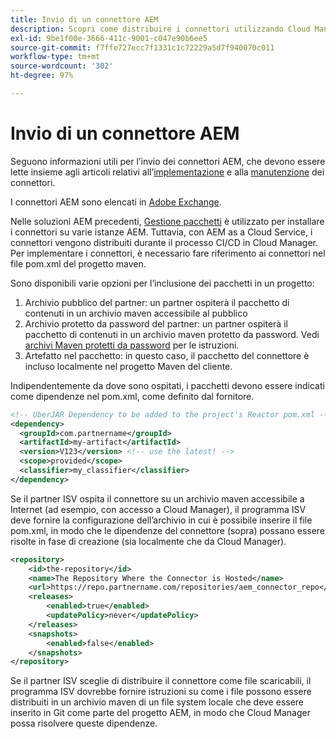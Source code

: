 ```yaml
---
title: Invio di un connettore AEM
description: Scopri come distribuire i connettori utilizzando Cloud Manager.
exl-id: 9be1f00e-3666-411c-9001-c047e90b6ee5
source-git-commit: f7ffe727ecc7f1331c1c72229a5d7f940070c011
workflow-type: tm+mt
source-wordcount: '302'
ht-degree: 97%

---
```


Invio di un connettore AEM
===========================

Seguono informazioni utili per l’invio dei connettori AEM, che devono essere lette insieme agli articoli relativi all’[implementazione](implement.md) e alla [manutenzione](maintain.md) dei connettori.

I connettori AEM sono elencati in [Adobe Exchange](https://partners.adobe.com/exchangeprogram/experiencecloud).

Nelle soluzioni AEM precedenti, [Gestione pacchetti](/help/implementing/developing/tools/package-manager.md) è utilizzato per installare i connettori su varie istanze AEM. Tuttavia, con AEM as a Cloud Service, i connettori vengono distribuiti durante il processo CI/CD in Cloud Manager. Per implementare i connettori, è necessario fare riferimento ai connettori nel file pom.xml del progetto maven.

Sono disponibili varie opzioni per l’inclusione dei pacchetti in un progetto:

1. Archivio pubblico del partner: un partner ospiterà il pacchetto di contenuti in un archivio maven accessibile al pubblico
1. Archivio protetto da password del partner: un partner ospiterà il pacchetto di contenuti in un archivio maven protetto da password. Vedi [archivi Maven protetti da password](https://experienceleague.adobe.com/docs/experience-manager-cloud-service/implementing/using-cloud-manager/create-application-project/setting-up-project.html?lang=it#password-protected-maven-repositories) per le istruzioni.
1. Artefatto nel pacchetto: in questo caso, il pacchetto del connettore è incluso localmente nel progetto Maven del cliente.

Indipendentemente da dove sono ospitati, i pacchetti devono essere indicati come dipendenze nel pom.xml, come definito dal fornitore.

```xml
<!-- UberJAR Dependency to be added to the project's Reactor pom.xml -->
<dependency>
  <groupId>com.partnername</groupId>
  <artifactId>my-artifact</artifactId>
  <version>V123</version> <!-- use the latest! -->
  <scope>provided</scope>
  <classifier>my_classifier</classifier>
</dependency>
```

Se il partner ISV ospita il connettore su un archivio maven accessibile a Internet (ad esempio, con accesso a Cloud Manager), il programma ISV deve fornire la configurazione dell’archivio in cui è possibile inserire il file pom.xml, in modo che le dipendenze del connettore (sopra) possano essere risolte in fase di creazione (sia localmente che da Cloud Manager).

```xml
<repository>
    <id>the-repository</id>
    <name>The Repository Where the Connector is Hosted</name>
    <url>https://repo.partnername.com/repositories/aem_connector_repo</url>
    <releases>
        <enabled>true</enabled>
        <updatePolicy>never</updatePolicy>
    </releases>
    <snapshots>
        <enabled>false</enabled>
    </snapshots>
</repository>
```

Se il partner ISV sceglie di distribuire il connettore come file scaricabili, il programma ISV dovrebbe fornire istruzioni su come i file possono essere distribuiti in un archivio maven di un file system locale che deve essere inserito in Git come parte del progetto AEM, in modo che Cloud Manager possa risolvere queste dipendenze.
